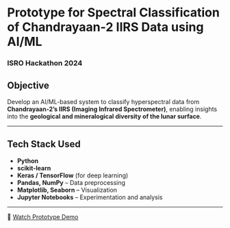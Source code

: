 # Prototype for Spectral Classification of Chandrayaan-2 IIRS Data using AI/ML  
###  ISRO Hackathon 2024

## Objective

Develop an AI/ML-based system to classify hyperspectral data from **Chandrayaan-2’s IIRS (Imaging Infrared Spectrometer)**, enabling insights into the **geological and mineralogical diversity of the lunar surface**.

---

##  Tech Stack Used

- **Python**
- **scikit-learn**
- **Keras / TensorFlow** (for deep learning)
- **Pandas, NumPy** – Data preprocessing
- **Matplotlib, Seaborn** – Visualization
- **Jupyter Notebooks** – Experimentation and analysis

---

🎥 [Watch Prototype Demo](https://www.youtube.com/watch?v=zH5shaSpgbY)
